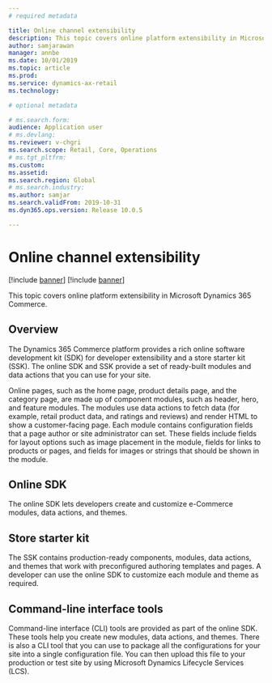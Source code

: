 ```yaml
---
# required metadata

title: Online channel extensibility
description: This topic covers online platform extensibility in Microsoft Dynamics 365 Commerce.
author: samjarawan
manager: annbe
ms.date: 10/01/2019
ms.topic: article
ms.prod: 
ms.service: dynamics-ax-retail
ms.technology: 

# optional metadata

# ms.search.form: 
audience: Application user
# ms.devlang: 
ms.reviewer: v-chgri
ms.search.scope: Retail, Core, Operations
# ms.tgt_pltfrm: 
ms.custom: 
ms.assetid: 
ms.search.region: Global
# ms.search.industry: 
ms.author: samjar
ms.search.validFrom: 2019-10-31
ms.dyn365.ops.version: Release 10.0.5

---
```

# Online channel extensibility

[!include [banner](../includes/preview-banner.md)]
[!include [banner](../includes/banner.md)]

This topic covers online platform extensibility in Microsoft Dynamics 365 Commerce.

## Overview

The Dynamics 365 Commerce platform provides a rich online software development kit (SDK) for developer extensibility and a store starter kit (SSK). The online SDK and SSK provide a set of ready-built modules and data actions that you can use for your site.

Online pages, such as the home page, product details page, and the category page, are made up of component modules, such as header, hero, and feature modules. The modules use data actions to fetch data (for example, retail product data, and ratings and reviews) and render HTML to show a customer-facing page. Each module contains configuration fields that a page author or site administrator can set. These fields include fields for layout options such as image placement in the module, fields for links to products or pages, and fields for images or strings that should be shown in the module.

## Online SDK

The online SDK lets developers create and customize e-Commerce modules, data actions, and themes.

## Store starter kit

The SSK contains production-ready components, modules, data actions, and themes that work with preconfigured authoring templates and pages. A developer can use the online SDK to customize each module and theme as required.

## Command-line interface tools

Command-line interface (CLI) tools are provided as part of the online SDK. These tools help you create new modules, data actions, and themes. There is also a CLI tool that you can use to package all the configurations for your site into a single configuration file. You can then upload this file to your production or test site by using Microsoft Dynamics Lifecycle Services (LCS).
